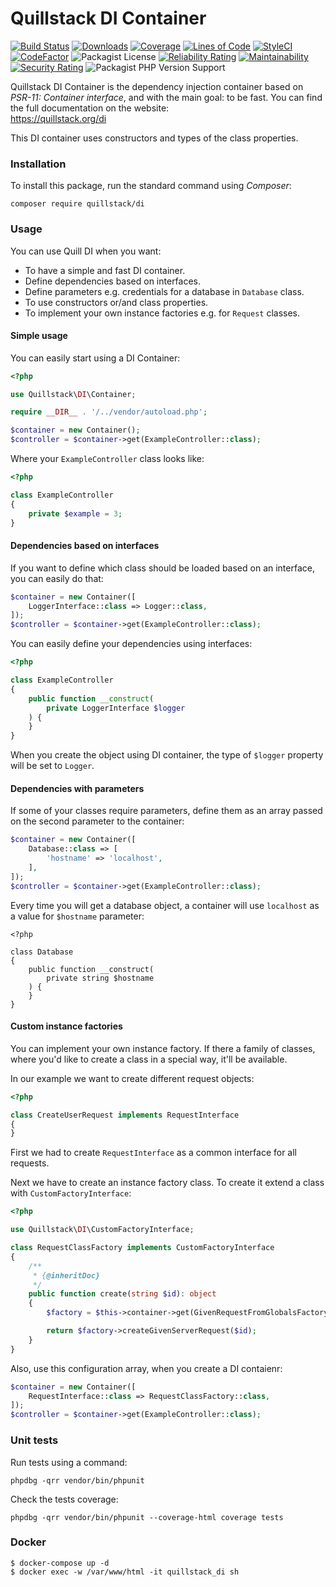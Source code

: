 # Quillstack DI Container

[![Build Status](https://travis-ci.com/quillstack/di.svg?branch=main)](https://travis-ci.com/quillstack/di)
[![Downloads](https://img.shields.io/packagist/dt/quillstack/di.svg)](https://packagist.org/packages/quillstack/di)
[![Coverage](https://sonarcloud.io/api/project_badges/measure?project=quillstack_di&metric=coverage)](https://sonarcloud.io/dashboard?id=quillstack_di)
[![Lines of Code](https://sonarcloud.io/api/project_badges/measure?project=quillstack_di&metric=ncloc)](https://sonarcloud.io/dashboard?id=quillstack_di)
[![StyleCI](https://github.styleci.io/repos/291464853/shield?branch=main)](https://github.styleci.io/repos/291464853?branch=main)
[![CodeFactor](https://www.codefactor.io/repository/github/quillstack/di/badge)](https://www.codefactor.io/repository/github/quillstack/di)
![Packagist License](https://img.shields.io/packagist/l/quillstack/di)
[![Reliability Rating](https://sonarcloud.io/api/project_badges/measure?project=quillstack_di&metric=reliability_rating)](https://sonarcloud.io/dashboard?id=quillstack_di)
[![Maintainability](https://api.codeclimate.com/v1/badges/d3657982e8a5bb50f4e3/maintainability)](https://codeclimate.com/github/quillstack/di/maintainability)
[![Security Rating](https://sonarcloud.io/api/project_badges/measure?project=quillstack_di&metric=security_rating)](https://sonarcloud.io/dashboard?id=quillstack_di)
![Packagist PHP Version Support](https://img.shields.io/packagist/php-v/quillstack/di)

Quillstack DI Container is the dependency injection container based
on _PSR-11: Container interface_, and with the main goal: to be fast.
You can find the full documentation on the website: \
https://quillstack.org/di

This DI container uses constructors and types of the class properties.

### Installation

To install this package, run the standard command using _Composer_:

```
composer require quillstack/di
```

### Usage

You can use Quill DI when you want:
- To have a simple and fast DI container.
- Define dependencies based on interfaces.
- Define parameters e.g. credentials for a database in `Database` class.
- To use constructors or/and class properties.
- To implement your own instance factories e.g. for `Request` classes.

#### Simple usage

You can easily start using a DI Container:

```php
<?php

use Quillstack\DI\Container;

require __DIR__ . '/../vendor/autoload.php';

$container = new Container();
$controller = $container->get(ExampleController::class);
```

Where your `ExampleController` class looks like:

```php
<?php

class ExampleController
{
    private $example = 3;
}
```

#### Dependencies based on interfaces

If you want to define which class should be loaded based on an interface,
you can easily do that:

```php
$container = new Container([
    LoggerInterface::class => Logger::class,
]);
$controller = $container->get(ExampleController::class);
```

You can easily define your dependencies using interfaces:

```php
<?php

class ExampleController
{
    public function __construct(
        private LoggerInterface $logger
    ) {
    }
}
```

When you create the object using DI container, the type of `$logger` property
will be set to `Logger`.

#### Dependencies with parameters

If some of your classes require parameters, define them as an array
passed on the second parameter to the container:

```php
$container = new Container([
    Database::class => [
        'hostname' => 'localhost',
    ],
]);
$controller = $container->get(ExampleController::class);
```

Every time you will get a database object, a container will use `localhost` as
a value for `$hostname` parameter:

```phpt
<?php

class Database
{
    public function __construct(
        private string $hostname
    ) {
    }
}
```

#### Custom instance factories

You can implement your own instance factory. If there a family of classes,
where you'd like to create a class in a special way, it'll be available.

In our example we want to create different request objects:

```php
<?php

class CreateUserRequest implements RequestInterface
{
}
```

First we had to create `RequestInterface` as a common interface for all
requests.

Next we have to create an instance factory class. To create it extend a class
with `CustomFactoryInterface`:

```php
<?php

use Quillstack\DI\CustomFactoryInterface;

class RequestClassFactory implements CustomFactoryInterface
{
    /**
     * {@inheritDoc}
     */
    public function create(string $id): object
    {
        $factory = $this->container->get(GivenRequestFromGlobalsFactory::class);

        return $factory->createGivenServerRequest($id);
    }
}
```

Also, use this configuration array, when you create a DI contaienr:

```php
$container = new Container([
    RequestInterface::class => RequestClassFactory::class,
]);
$controller = $container->get(ExampleController::class);
```

### Unit tests

Run tests using a command:

```
phpdbg -qrr vendor/bin/phpunit
```

Check the tests coverage:

```
phpdbg -qrr vendor/bin/phpunit --coverage-html coverage tests
```

### Docker

```shell
$ docker-compose up -d
$ docker exec -w /var/www/html -it quillstack_di sh
```
